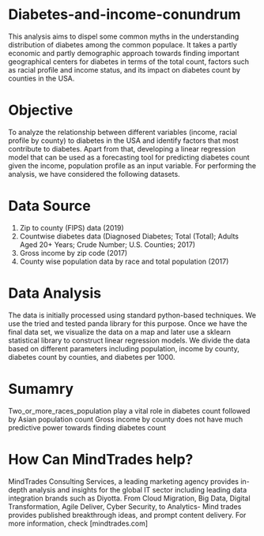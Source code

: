 # Diabetes-and-income-conundrum
This analysis aims to dispel some common myths in the understanding distribution of diabetes among the common populace. It takes a partly economic and partly demographic approach towards finding important geographical centers for diabetes in terms of the total count, factors such as racial profile and income status, and its impact on diabetes count by counties in the USA. 
# Objective
To analyze the relationship between different variables (income, racial profile by county) to diabetes in the USA and identify factors that most contribute to diabetes. Apart from that, developing a linear regression model that can be used as a forecasting tool for predicting diabetes count given the income, population profile as an input variable. For performing the analysis, we have considered the following datasets.

# Data Source 
1) Zip to county (FIPS) data (2019)
2) Countwise diabetes data (Diagnosed Diabetes; Total (Total); Adults Aged 20+ Years; Crude Number; U.S. Counties; 2017)
3) Gross income by zip code (2017)
4) County wise population data by race and total population (2017)

# Data Analysis
The data is initially processed using standard python-based techniques. We use the tried and tested panda library for this purpose. Once we have the final data set, we visualize the data on a map and later use a sklearn statistical library to construct linear regression models. We divide the data based on different parameters including population, income by county, diabetes count by counties, and diabetes per 1000.

# Sumamry
Two_or_more_races_population play a vital role in diabetes count followed by Asian population count
Gross income by county does not have much predictive power towards finding diabetes count

# How Can MindTrades help?
MindTrades Consulting Services, a leading marketing agency provides in-depth analysis and insights for the global IT sector including leading data integration brands such as Diyotta. From Cloud Migration, Big Data, Digital Transformation, Agile Deliver, Cyber Security, to Analytics- Mind trades provides published breakthrough ideas, and prompt content delivery. For more information, check [mindtrades.com]


